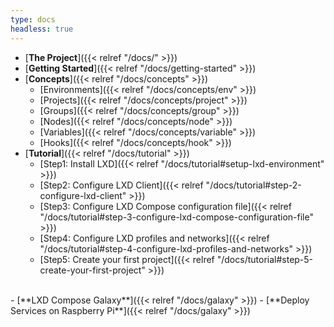 ```yaml
---
type: docs
headless: true
---
```


- [**The Project**]({{< relref "/docs/" >}})
- [**Getting Started**]({{< relref "/docs/getting-started" >}})
- [**Concepts**]({{< relref "/docs/concepts" >}})
  - [Environments]({{< relref "/docs/concepts/env" >}})
  - [Projects]({{< relref "/docs/concepts/project" >}})
  - [Groups]({{< relref "/docs/concepts/group" >}})
  - [Nodes]({{< relref "/docs/concepts/node" >}})
  - [Variables]({{< relref "/docs/concepts/variable" >}})
  - [Hooks]({{< relref "/docs/concepts/hook" >}})
- [**Tutorial**]({{< relref "/docs/tutorial" >}})
  - [Step1: Install LXD]({{< relref "/docs/tutorial#setup-lxd-environment" >}})
  - [Step2: Configure LXD Client]({{< relref "/docs/tutorial#step-2-configure-lxd-client" >}})
  - [Step3: Configure LXD Compose configuration file]({{< relref "/docs/tutorial#step-3-configure-lxd-compose-configuration-file" >}})
  - [Step4: Configure LXD profiles and networks]({{< relref "/docs/tutorial#step-4-configure-lxd-profiles-and-networks" >}})
  - [Step5: Create your first project]({{< relref "/docs/tutorial#step-5-create-your-first-project" >}})
<br />
- [**LXD Compose Galaxy**]({{< relref "/docs/galaxy" >}})
- [**Deploy Services on Raspberry Pi**]({{< relref "/docs/galaxy" >}})

<br />
